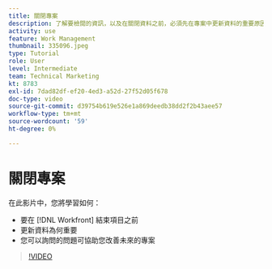 ```yaml
---
title: 關閉專案
description: 了解要檢閱的資訊，以及在關閉資料之前，必須先在專案中更新資料的重要原因 [!DNL  Workfront].
activity: use
feature: Work Management
thumbnail: 335096.jpeg
type: Tutorial
role: User
level: Intermediate
team: Technical Marketing
kt: 8783
exl-id: 7dad82df-ef20-4ed3-a52d-27f52d05f678
doc-type: video
source-git-commit: d39754b619e526e1a869deedb38dd2f2b43aee57
workflow-type: tm+mt
source-wordcount: '59'
ht-degree: 0%

---
```


# 關閉專案

在此影片中，您將學習如何：

* 要在 [!DNL Workfront] 結束項目之前
* 更新資料為何重要
* 您可以詢問的問題可協助您改善未來的專案

>[!VIDEO](https://video.tv.adobe.com/v/335096/?quality=12)

<!---
learn more urls:
Update task status
Issue statuses
--->
